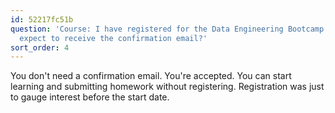 ```yaml
---
id: 52217fc51b
question: 'Course: I have registered for the Data Engineering Bootcamp. When can I
  expect to receive the confirmation email?'
sort_order: 4
---
```


You don't need a confirmation email. You're accepted. You can start learning and submitting homework without registering. Registration was just to gauge interest before the start date.